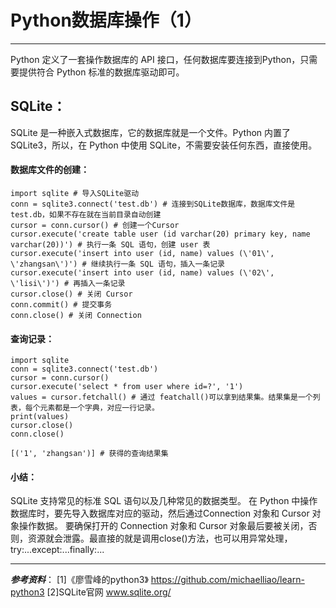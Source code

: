 # Python数据库操作（1）
---
Python 定义了一套操作数据库的 API 接口，任何数据库要连接到Python，只需要提供符合 Python 标准的数据库驱动即可。
## SQLite：
SQLite 是一种嵌入式数据库，它的数据库就是一个文件。Python 内置了 SQLite3，所以，在 Python 中使用 SQLite，不需要安装任何东西，直接使用。
  
#### 数据库文件的创建：
```
import sqlite # 导入SQLite驱动
conn = sqlite3.connect('test.db') # 连接到SQLite数据库，数据库文件是test.db，如果不存在就在当前目录自动创建
cursor = conn.cursor() # 创建一个Cursor
cursor.execute('create table user (id varchar(20) primary key, name varchar(20))') # 执行一条 SQL 语句，创建 user 表 
cursor.execute('insert into user (id, name) values (\'01\', \'zhangsan\')') # 继续执行一条 SQL 语句，插入一条记录
cursor.execute('insert into user (id, name) values (\'02\', \'lisi\')') # 再插入一条记录
cursor.close() # 关闭 Cursor 
conn.commit() # 提交事务 
conn.close() # 关闭 Connection
```
#### 查询记录：
```
import sqlite 
conn = sqlite3.connect('test.db') 
cursor = conn.cursor()
cursor.execute('select * from user where id=?', '1') 
values = cursor.fetchall() # 通过 featchall()可以拿到结果集。结果集是一个列表，每个元素都是一个字典，对应一行记录。 
print(values)
cursor.close()
conn.close()
```

    [('1', 'zhangsan')] # 获得的查询结果集

#### 小结：
SQLite 支持常见的标准 SQL 语句以及几种常见的数据类型。
在 Python 中操作数据库时，要先导入数据库对应的驱动，然后通过Connection 对象和 Cursor 对象操作数据。 
要确保打开的 Connection 对象和 Cursor 对象最后要被关闭，否则，资源就会泄露。最直接的就是调用close()方法，也可以用异常处理，try:...except:...finally:...
***
***参考资料***：
[1]《廖雪峰的python3》 https://github.com/michaelliao/learn-python3
[2]SQLite官网  www.sqlite.org/
